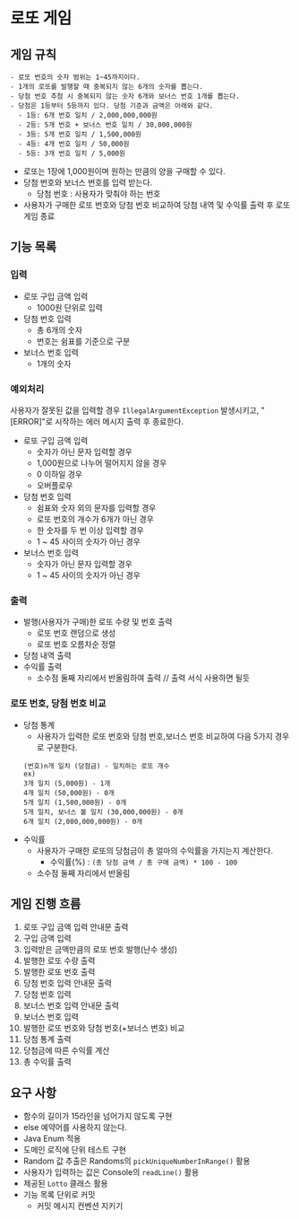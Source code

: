 # 로또 게임

## 게임 규칙
```
- 로또 번호의 숫자 범위는 1~45까지이다.
- 1개의 로또를 발행할 때 중복되지 않는 6개의 숫자를 뽑는다.
- 당첨 번호 추첨 시 중복되지 않는 숫자 6개와 보너스 번호 1개를 뽑는다.
- 당첨은 1등부터 5등까지 있다. 당첨 기준과 금액은 아래와 같다.
  - 1등: 6개 번호 일치 / 2,000,000,000원
  - 2등: 5개 번호 + 보너스 번호 일치 / 30,000,000원
  - 3등: 5개 번호 일치 / 1,500,000원
  - 4등: 4개 번호 일치 / 50,000원
  - 5등: 3개 번호 일치 / 5,000원
```
- 로또는 1장에 1,000원이며 원하는 만큼의 양을 구매할 수 있다.
- 당첨 번호와 보너스 번호를 입력 받는다.
  - 당첨 번호 : 사용자가 맞춰야 하는 번호
- 사용자가 구매한 로또 번호와 당첨 번호 비교하여 당첨 내역 및 수익률 출력 후 로또 게임 종료


## 기능 목록

### 입력
- 로또 구입 금액 입력
  - 1000원 단위로 입력
- 당첨 번호 입력
  - 총 6개의 숫자
  - 번호는 쉼표를 기준으로 구분
- 보너스 번호 입력
  - 1개의 숫자
  
### 예외처리
사용자가 잘못된 값을 입력할 경우 `IllegalArgumentException` 발생시키고, "[ERROR]"로 시작하는 에러 메시지 출력 후 종료한다.
- 로또 구입 금액 입력
  - 숫자가 아닌 문자 입력할 경우
  - 1,000원으로 나누어 떨어지지 않을 경우
  - 0 이하일 경우
  - 오버플로우
- 당첨 번호 입력
  - 쉼표와 숫자 외의 문자를 입력할 경우
  - 로또 번호의 개수가 6개가 아닌 경우
  - 한 숫자를 두 번 이상 입력할 경우
  - 1 ~ 45 사이의 숫자가 아닌 경우
- 보너스 번호 입력
  - 숫자가 아닌 문자 입력할 경우
  - 1 ~ 45 사이의 숫자가 아닌 경우

### 출력
- 발행(사용자가 구매)한 로또 수량 및 번호 출력
  - 로또 번호 랜덤으로 생성
  - 로또 번호 오름차순 정렬
- 당첨 내역 출력
- 수익률 출력
  - 소수점 둘째 자리에서 반올림하여 출력 // 출력 서식 사용하면 될듯

### 로또 번호, 당첨 번호 비교
- 당첨 통계
  - 사용자가 입력한 로또 번호와 당첨 번호,보너스 번호 비교하여 다음 5가지 경우로 구분한다.
  ```
  (번호)n개 일치 (당첨금) - 일치하는 로또 개수
  ex)
  3개 일치 (5,000원) - 1개
  4개 일치 (50,000원) - 0개
  5개 일치 (1,500,000원) - 0개
  5개 일치, 보너스 볼 일치 (30,000,000원) - 0개
  6개 일치 (2,000,000,000원) - 0개
  ```
- 수익률
  - 사용자가 구매한 로또의 당첨금이 총 얼마의 수익률을 가지는지 계산한다.
    - 수익률(%) : `(총 당첨 금액 / 총 구매 금액) * 100 - 100`
  - 소수점 둘째 자리에서 반올림

## 게임 진행 흐름
1. 로또 구입 금액 입력 안내문 출력
2. 구입 금액 입력
3. 입력받은 금액만큼의 로또 번호 발행(난수 생성)
4. 발행한 로또 수량 출력
5. 발행한 로또 번호 출력
6. 당첨 번호 입력 안내문 출력
7. 당첨 번호 입력
8. 보너스 번호 입력 안내문 출력
9. 보너스 번호 입력
10. 발행한 로또 번호와 당첨 번호(+보너스 번호) 비교
11. 당첨 통계 출력
12. 당첨금에 따른 수익률 계산
13. 총 수익률 출력

## 요구 사항
- 함수의 길이가 15라인을 넘어가지 않도록 구현
- else 예약어를 사용하지 않는다.
- Java Enum 적용
- 도메인 로직에 단위 테스트 구현
- Random 값 추출은 Randoms의 `pickUniqueNumberInRange()` 활용
- 사용자가 입력하는 값은 Console의 `readLine()` 활용
- 제공된 `Lotto` 클래스 활용
- 기능 목록 단위로 커밋
  - 커밋 메시지 컨벤션 지키기